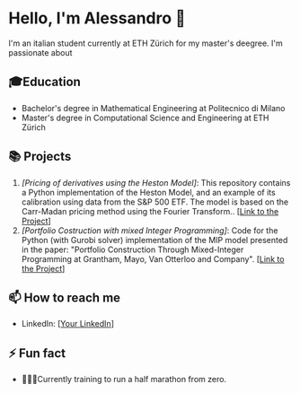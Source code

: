 # Hello, I'm Alessandro 👋

I'm an italian student currently at ETH Zürich for my master's deegree. I'm passionate about 

## 🎓Education
- Bachelor's degree in Mathematical Engineering at Politecnico di Milano
- Master's degree in Computational Science and Engineering at ETH Zürich

## 📚 Projects

1. *[Pricing of derivatives using the Heston Model]*: This repository contains a Python implementation of the Heston Model, and an example of its calibration using data from the S&P 500 ETF. The model is based on the Carr-Madan pricing method using the Fourier Transform.. [[Link to the Project](https://github.com/i-Alessandro/Implementation-and-Calibration-of-the-Heston-Model)]
2. *[Portfolio Costruction with mixed Integer Programming]*: Code for the Python (with Gurobi solver) implementation of the MIP model presented in the paper: "Portfolio Construction Through Mixed-Integer Programming at Grantham, Mayo, Van Otterloo and Company". [[Link to the Project](https://github.com/i-Alessandro/Mixed-Integer-Programming-for-Portfolio-Construction)]

## 📫 How to reach me 

- LinkedIn: [[Your LinkedIn](https://www.linkedin.com/in/alessandro-wiget-aaba8b237/)]

## ⚡ Fun fact 
- 🏃‍♂️‍➡️Currently training to run a half marathon from zero.
